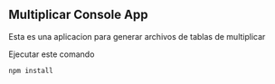 
## Multiplicar Console App

Esta es una aplicacion para generar archivos de tablas de multiplicar

Ejecutar este comando

```
npm install
```